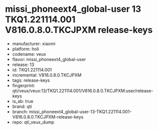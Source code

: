 # missi_phoneext4_global-user 13 TKQ1.221114.001 V816.0.8.0.TKCJPXM release-keys
- manufacturer: xiaomi
- platform: holi
- codename: veux
- flavor: missi_phoneext4_global-user
- release: 13
- id: TKQ1.221114.001
- incremental: V816.0.8.0.TKCJPXM
- tags: release-keys
- fingerprint: qti/veux/veux:13/TKQ1.221114.001/V816.0.8.0.TKCJPXM:user/release-keys
- is_ab: true
- brand: qti
- branch: missi_phoneext4_global-user-13-TKQ1.221114.001-V816.0.8.0.TKCJPXM-release-keys
- repo: qti_veux_dump
